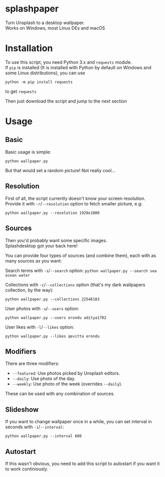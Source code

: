 # splashpaper

Turn Unsplash to a desktop wallpaper.    
Works on Windows, most Linux DEs and macOS

# Installation

To use this script, you need Python 3.x and `requests` module.    
If `pip` is installed (It is installed with Python by default on Windows and some Linux distributions), you can use

```python -m pip install requests```

to get `requests`

Then just download the script and jump to the next section

# Usage

## Basic

Basic usage is simple:

```python wallpaper.py```

But that would set a random picture! Not really cool...

## Resolution

First of all, the script currently doesn't know your screen resolution.    
Provide it with `-r`/`--resolution` option to fetch smaller picture, e.g:

```python wallpaper.py --resolution 1920x1080```

## Sources

Then you'd probably want some specific images.    
Splashdesktop got your back here!    

You can provide four types of sources (and combine them), each with as many sources as you want:

Search terms with `-s`/`--search` option:
```python wallpaper.py --search sea ocean water```

Collections with `-c`/`--collections` option (that's my dark wallpapers collection, by the way):

```python wallpaper.py --collections 22546183```

User photos with `-u`/`--users` option:

```python wallpaper.py --users erondu aditya1702```

User likes with `-l`/`--likes` option:

```python wallpaper.py --likes qevitta erondu```

## Modifiers

There are three modifiers:

- `--featured`: Use photos picked by Unsplash editors.
- `--daily`: Use photo of the day. 
- `--weekly`: Use photo of the week (overrides `--daily`).

These can be used with any combination of sources.

## Slideshow

If you want to change wallpaper once in a while, you can set interval in seconds with `-i`/`--interval`:

```python wallpaper.py --interval 600```

## Autostart

If this wasn't obvious, you need to add this script to autostart if you want it to work continiously.